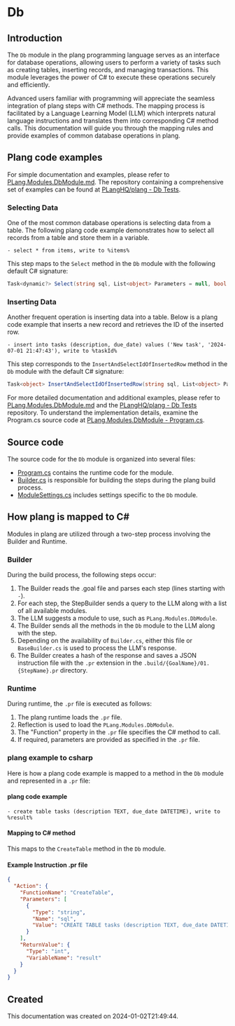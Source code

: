 # Db

## Introduction
The `Db` module in the plang programming language serves as an interface for database operations, allowing users to perform a variety of tasks such as creating tables, inserting records, and managing transactions. This module leverages the power of C# to execute these operations securely and efficiently.

Advanced users familiar with programming will appreciate the seamless integration of plang steps with C# methods. The mapping process is facilitated by a Language Learning Model (LLM) which interprets natural language instructions and translates them into corresponding C# method calls. This documentation will guide you through the mapping rules and provide examples of common database operations in plang.

## Plang code examples
For simple documentation and examples, please refer to [PLang.Modules.DbModule.md](./PLang.Modules.DbModule.md). The repository containing a comprehensive set of examples can be found at [PLangHQ/plang - Db Tests](https://github.com/PLangHQ/plang/tree/main/Tests/Db).

### Selecting Data
One of the most common database operations is selecting data from a table. The following plang code example demonstrates how to select all records from a table and store them in a variable.

```plang
- select * from items, write to %items%
```

This step maps to the `Select` method in the `Db` module with the following default C# signature:
```csharp
Task<dynamic?> Select(string sql, List<object> Parameters = null, bool selectOneRow_Top1OrLimit1 = false)
```

### Inserting Data
Another frequent operation is inserting data into a table. Below is a plang code example that inserts a new record and retrieves the ID of the inserted row.

```plang
- insert into tasks (description, due_date) values ('New task', '2024-07-01 21:47:43'), write to %taskId%
```

This step corresponds to the `InsertAndSelectIdOfInsertedRow` method in the `Db` module with the default C# signature:
```csharp
Task<object> InsertAndSelectIdOfInsertedRow(string sql, List<object> Parameters = null)
```

For more detailed documentation and additional examples, please refer to [PLang.Modules.DbModule.md](./PLang.Modules.DbModule.md) and the [PLangHQ/plang - Db Tests](https://github.com/PLangHQ/plang/tree/main/Tests/Db) repository. To understand the implementation details, examine the Program.cs source code at [PLang.Modules.DbModule - Program.cs](https://github.com/PLangHQ/plang/tree/main/PLang/Modules/PLang.Modules.DbModule/Program.cs).

## Source code
The source code for the `Db` module is organized into several files:
- [Program.cs](https://github.com/PLangHQ/plang/tree/main/PLang/Modules/PLang.Modules.DbModule/Program.cs) contains the runtime code for the module.
- [Builder.cs](https://github.com/PLangHQ/plang/tree/main/PLang/Modules/PLang.Modules.DbModule/Builder.cs) is responsible for building the steps during the plang build process.
- [ModuleSettings.cs](https://github.com/PLangHQ/plang/tree/main/PLang/Modules/PLang.Modules.DbModule/ModuleSettings.cs) includes settings specific to the `Db` module.

## How plang is mapped to C#
Modules in plang are utilized through a two-step process involving the Builder and Runtime.

### Builder
During the build process, the following steps occur:
1. The Builder reads the .goal file and parses each step (lines starting with `-`).
2. For each step, the StepBuilder sends a query to the LLM along with a list of all available modules.
3. The LLM suggests a module to use, such as `PLang.Modules.DbModule`.
4. The Builder sends all the methods in the `Db` module to the LLM along with the step.
5. Depending on the availability of `Builder.cs`, either this file or `BaseBuilder.cs` is used to process the LLM's response.
6. The Builder creates a hash of the response and saves a JSON instruction file with the `.pr` extension in the `.build/{GoalName}/01. {StepName}.pr` directory.

### Runtime
During runtime, the `.pr` file is executed as follows:
1. The plang runtime loads the `.pr` file.
2. Reflection is used to load the `PLang.Modules.DbModule`.
3. The "Function" property in the `.pr` file specifies the C# method to call.
4. If required, parameters are provided as specified in the `.pr` file.

### plang example to csharp
Here is how a plang code example is mapped to a method in the `Db` module and represented in a `.pr` file:

#### plang code example
```plang
- create table tasks (description TEXT, due_date DATETIME), write to %result%
```

#### Mapping to C# method
This maps to the `CreateTable` method in the `Db` module.

#### Example Instruction .pr file
```json
{
  "Action": {
    "FunctionName": "CreateTable",
    "Parameters": [
      {
        "Type": "string",
        "Name": "sql",
        "Value": "CREATE TABLE tasks (description TEXT, due_date DATETIME)"
      }
    ],
    "ReturnValue": {
      "Type": "int",
      "VariableName": "result"
    }
  }
}
```

## Created
This documentation was created on 2024-01-02T21:49:44.
